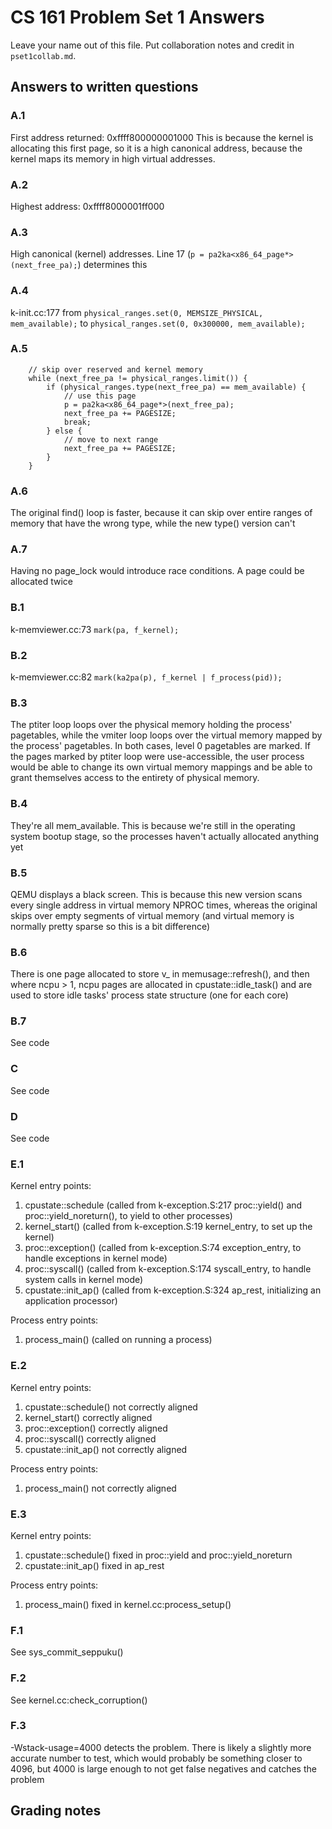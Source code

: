 CS 161 Problem Set 1 Answers
============================
Leave your name out of this file. Put collaboration notes and credit in
`pset1collab.md`.

Answers to written questions
----------------------------

### A.1
First address returned: 0xffff800000001000
This is because the kernel is allocating this first page, so it is a high canonical address, because the kernel maps its memory in high virtual addresses.

### A.2
Highest address: 0xffff8000001ff000

### A.3
High canonical (kernel) addresses. Line 17 (`p = pa2ka<x86_64_page*>(next_free_pa);`) determines this

### A.4
k-init.cc:177 from `physical_ranges.set(0, MEMSIZE_PHYSICAL, mem_available);` to `physical_ranges.set(0, 0x300000, mem_available);`

### A.5
```
    // skip over reserved and kernel memory
    while (next_free_pa != physical_ranges.limit()) {
        if (physical_ranges.type(next_free_pa) == mem_available) {
            // use this page
            p = pa2ka<x86_64_page*>(next_free_pa);
            next_free_pa += PAGESIZE;
            break;
        } else {
            // move to next range
            next_free_pa += PAGESIZE;
        }
    }
```

### A.6
The original find() loop is faster, because it can skip over entire ranges of memory that have the wrong type, while the new type() version can't

### A.7
Having no page_lock would introduce race conditions. A page could be allocated twice

### B.1
k-memviewer.cc:73 `mark(pa, f_kernel);`

### B.2
k-memviewer.cc:82 `mark(ka2pa(p), f_kernel | f_process(pid));`

### B.3
The ptiter loop loops over the physical memory holding the process' pagetables, while the vmiter loop loops over the virtual memory mapped by the process' pagetables. In both cases, level 0 pagetables are marked. If the pages marked by ptiter loop were use-accessible, the user process would be able to change its own virtual memory mappings and be able to grant themselves access to the entirety of physical memory.

### B.4
They're all mem_available. This is because we're still in the operating system bootup stage, so the processes haven't actually allocated anything yet

### B.5
QEMU displays a black screen. This is because this new version scans every single address in virtual memory NPROC times, whereas the original skips over empty segments of virtual memory (and virtual memory is normally pretty sparse so this is a bit difference)

### B.6
There is one page allocated to store v_ in memusage::refresh(), and then where ncpu > 1, ncpu pages are allocated in cpustate::idle_task() and are used to store idle tasks' process state structure (one for each core)

### B.7
See code

### C
See code

### D
See code

### E.1
Kernel entry points:
1. cpustate::schedule (called from k-exception.S:217 proc::yield() and proc::yield_noreturn(), to yield to other processes)
2. kernel_start() (called from k-exception.S:19 kernel_entry, to set up the kernel)
3. proc::exception() (called from k-exception.S:74 exception_entry, to handle exceptions in kernel mode)
4. proc::syscall() (called from k-exception.S:174 syscall_entry, to handle system calls in kernel mode)
5. cpustate::init_ap() (called from k-exception.S:324 ap_rest, initializing an application processor)

Process entry points:
1. process_main() (called on running a process)

### E.2
Kernel entry points:
1. cpustate::schedule() not correctly aligned
2. kernel_start() correctly aligned
3. proc::exception() correctly aligned
4. proc::syscall() correctly aligned
5. cpustate::init_ap() not correctly aligned

Process entry points:
1. process_main() not correctly aligned

### E.3
Kernel entry points:
1. cpustate::schedule() fixed in proc::yield and proc::yield_noreturn
5. cpustate::init_ap() fixed in ap_rest

Process entry points:
1. process_main() fixed in kernel.cc:process_setup()

### F.1
See sys_commit_seppuku()

### F.2
See kernel.cc:check_corruption()

### F.3
-Wstack-usage=4000 detects the problem. There is likely a slightly more accurate number to test, which would probably be something closer to 4096, but 4000 is large enough to not get false negatives and catches the problem

Grading notes
-------------
